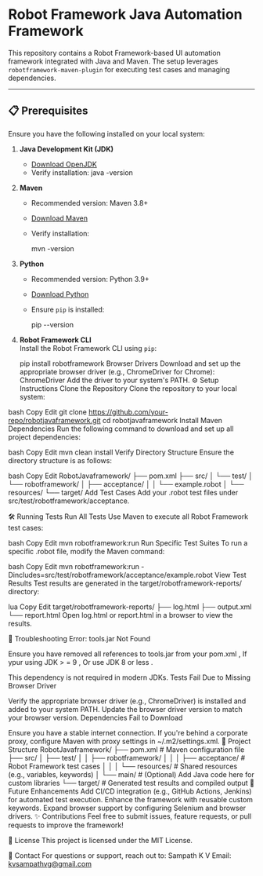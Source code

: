 # Robot Framework Java Automation Framework

This repository contains a Robot Framework-based UI automation framework integrated with Java and Maven. The setup leverages `robotframework-maven-plugin` for executing test cases and managing dependencies.

---

## 📋 Prerequisites

Ensure you have the following installed on your local system:

1. **Java Development Kit (JDK)**  
   - [Download OpenJDK](https://jdk.java.net/)  
   - Verify installation:
     java -version


2. **Maven**  
   - Recommended version: Maven 3.8+  
   - [Download Maven](https://maven.apache.org/download.cgi)  
   - Verify installation:
 
     mvn -version


3. **Python**  
   - Recommended version: Python 3.9+  
   - [Download Python](https://www.python.org/downloads/)  
   - Ensure `pip` is installed:

     pip --version


4. **Robot Framework CLI**  
   Install the Robot Framework CLI using `pip`:
 
   pip install robotframework
Browser Drivers
Download and set up the appropriate browser driver (e.g., ChromeDriver for Chrome):
ChromeDriver
Add the driver to your system's PATH.
⚙️ Setup Instructions
Clone the Repository
Clone the repository to your local system:

bash
Copy
Edit
git clone https://github.com/your-repo/robotjavaframework.git
cd robotjavaframework
Install Maven Dependencies
Run the following command to download and set up all project dependencies:

bash
Copy
Edit
mvn clean install
Verify Directory Structure
Ensure the directory structure is as follows:

bash
Copy
Edit
RobotJavaframework/
├── pom.xml
├── src/
│   └── test/
│       └── robotframework/
│           ├── acceptance/
│           │   └── example.robot
│           └── resources/
└── target/
Add Test Cases
Add your .robot test files under src/test/robotframework/acceptance.

🛠️ Running Tests
Run All Tests
Use Maven to execute all Robot Framework test cases:

bash
Copy
Edit
mvn robotframework:run
Run Specific Test Suites
To run a specific .robot file, modify the Maven command:

bash
Copy
Edit
mvn robotframework:run -Dincludes=src/test/robotframework/acceptance/example.robot
View Test Results
Test results are generated in the target/robotframework-reports/ directory:

lua
Copy
Edit
target/robotframework-reports/
├── log.html
├── output.xml
└── report.html
Open log.html or report.html in a browser to view the results.

🐞 Troubleshooting
Error: tools.jar Not Found

Ensure you have removed all references to tools.jar from your pom.xml , If ypur using JDK > = 9 , 
Or use JDK 8 or less .

This dependency is not required in modern JDKs.
Tests Fail Due to Missing Browser Driver

Verify the appropriate browser driver (e.g., ChromeDriver) is installed and added to your system PATH.
Update the browser driver version to match your browser version.
Dependencies Fail to Download

Ensure you have a stable internet connection.
If you're behind a corporate proxy, configure Maven with proxy settings in ~/.m2/settings.xml.
📂 Project Structure
RobotJavaframework/
├── pom.xml                        # Maven configuration file
├── src/
│   ├── test/
│   │   ├── robotframework/
│   │   │   ├── acceptance/        # Robot Framework test cases
│   │   │   └── resources/         # Shared resources (e.g., variables, keywords)
│   └── main/                      # (Optional) Add Java code here for custom libraries
└── target/                        # Generated test results and compiled output
🚀 Future Enhancements
Add CI/CD integration (e.g., GitHub Actions, Jenkins) for automated test execution.
Enhance the framework with reusable custom keywords.
Expand browser support by configuring Selenium and browser drivers.
✨ Contributions
Feel free to submit issues, feature requests, or pull requests to improve the framework!

📄 License
This project is licensed under the MIT License.

💬 Contact
For questions or support, reach out to:
 Sampath K V
Email: kvsampathvg@gmail.com
